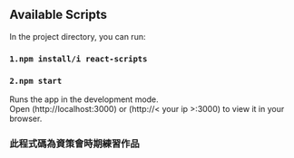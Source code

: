 ## Available Scripts

In the project directory, you can run:

### `1.npm install/i react-scripts`

### `2.npm start`

Runs the app in the development mode.\
Open (http://localhost:3000) or (http://< your ip >:3000) to view it in your browser.

### 此程式碼為資策會時期練習作品
